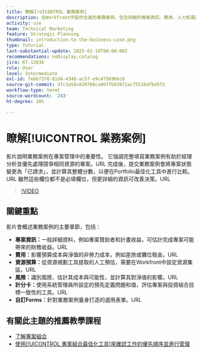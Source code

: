 ```yaml
---
title: 瞭解[!UICONTROL 業務案例]
description: 在Workfront中製作全面的業務案例，包含詳細的專案資訊、費用、人力和風險分析、計分卡以及自訂表單，用於知情的投資組合管理，藉以排定專案的優先順序。
activity: use
team: Technical Marketing
feature: Strategic Planning
thumbnail: introduction-to-the-business-case.png
type: Tutorial
last-substantial-update: 2025-01-10T00:00:00Z
recommendations: noDisplay,catalog
jira: KT-13836
role: User
level: Intermediate
exl-id: febb7378-81d4-4348-ac57-e9c4756966c0
source-git-commit: 3fc3a58c829769ca06ffb93971ac75516dfbd5f2
workflow-type: tm+mt
source-wordcount: '243'
ht-degree: 10%

---
```


# 瞭解[!UICONTROL 業務案例]

影片說明業務案例在專案管理中的重要性。 它強調完整填寫業務案例有助於經理分析並優先處理競爭相同資源的專案。&#x200B;URL 完成後，提交業務案例會將專案狀態變更為「已請求」，並計算其整體分數，以便在Portfolio最佳化工具中進行比較。&#x200B;URL 雖然這些欄位都不是必填欄位，但更詳細的資訊可改善決策。&#x200B;URL

>[!VIDEO](https://video.tv.adobe.com/v/3442843/?quality=12&learn=on&enablevpops)

## 關鍵重點

影片會概述業務案例的主要章節，包括：

* **專案資訊：**&#x200B;一般詳細資料，例如專案贊助者和計畫收益，可估計完成專案可能帶來的財務收益。&#x200B;URL
* **費用：**&#x200B;影響預算成本與淨值的非勞力成本，例如差旅或攤位租金。&#x200B;URL
* **資源預算：**&#x200B;從資源規劃工具提取的人工預估，需要在Workfront中設定資源集區。&#x200B;URL
* **風險：**&#x200B;識別風險、估計其成本與可能性，並計算其對淨值的影響。&#x200B;URL
* **計分卡：**&#x200B;使用系統管理員所設定的預先定義問題和值，評估專案與投資組合目標一致性的工具。&#x200B;URL
* **自訂Forms：**&#x200B;針對業務案例量身打造的選用表單。&#x200B;URL


## 有關此主題的推薦教學課程

* [了解專案組合](/help/portfolios-and-programs/overview-of-adobe-workfront-portfolios.md)
* [使用[!UICONTROL 專案組合最佳化工具]來確認工作的優先順序並進行管理](/help/portfolios-and-programs/prioritize-and-manage-work-with-portfolios.md)
